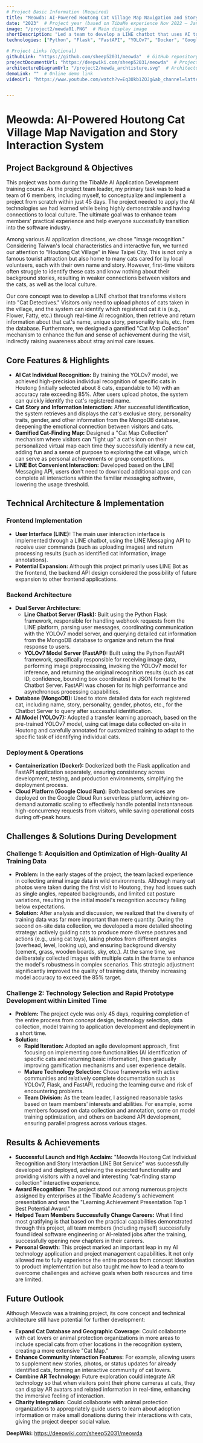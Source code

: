 ```yaml
---
# Project Basic Information (Required)
title: "Meowda: AI-Powered Houtong Cat Village Map Navigation and Story Interaction System"
date: "2023"  # Project year (based on TibaMe experience Nov 2022 – Jan 2023)
image: "/project2/mewda01.PNG"  # Main display image
shortDescription: "Led a team to develop a LINE chatbot that uses AI to identify specific cats in Houtong, combining storytelling with gamified mapping to enhance visitor interaction."
technologies: ["Python", "Flask", "FastAPI", "YOLOv7", "Docker", "Google Cloud Run", "MongoDB", "LINE Messaging API", "Pydantic"] # List of technologies used

# Project Links (Optional)
githubLink: "https://github.com/sheep52031/meowda"  # GitHub repository link
projectDocumentUrl: "https://deepwiki.com/sheep52031/meowda"  # Project document link
architectureDiagramUrl: "/project2/mewda_archtisture.svg"  # Architecture diagram link
demoLink: ""  # Online demo link
videoUrl: "https://www.youtube.com/watch?v=Eq3Okb1ZOJg&ab_channel=latte%E6%8B%BF%E9%90%B5%E5%89%B5%E6%84%8F"  # YouTube video link


---
```


# Meowda: AI-Powered Houtong Cat Village Map Navigation and Story Interaction System

## Project Background & Objectives

This project was born during the TibaMe AI Application Development training course. As the project team leader, my primary task was to lead a team of 6 members, including myself, to conceptualize and implement a project from scratch within just 45 days. The project needed to apply the AI technologies we had learned while being highly demonstrable and having connections to local culture. The ultimate goal was to enhance team members' practical experience and help everyone successfully transition into the software industry.

Among various AI application directions, we chose "image recognition." Considering Taiwan's local characteristics and interactive fun, we turned our attention to "Houtong Cat Village" in New Taipei City. This is not only a famous tourist attraction but also home to many cats cared for by local volunteers, each with their own name and story. However, first-time visitors often struggle to identify these cats and know nothing about their background stories, resulting in weaker connections between visitors and the cats, as well as the local culture.

Our core concept was to develop a LINE chatbot that transforms visitors into "Cat Detectives." Visitors only need to upload photos of cats taken in the village, and the system can identify which registered cat it is (e.g., Flower, Fatty, etc.) through real-time AI recognition, then retrieve and return information about that cat's name, unique story, personality traits, etc. from the database. Furthermore, we designed a gamified "Cat Map Collection" mechanism to enhance the fun and sense of achievement during the visit, indirectly raising awareness about stray animal care issues.

## Core Features & Highlights

* **AI Cat Individual Recognition:** By training the YOLOv7 model, we achieved high-precision individual recognition of specific cats in Houtong (initially selected about 8 cats, expandable to 14) with an accuracy rate exceeding 85%. After users upload photos, the system can quickly identify the cat's registered name.
* **Cat Story and Information Interaction:** After successful identification, the system retrieves and displays the cat's exclusive story, personality traits, gender, and other information from the MongoDB database, deepening the emotional connection between visitors and cats.
* **Gamified Cat-Finding Map:** Designed a "Cat Map Collection" mechanism where visitors can "light up" a cat's icon on their personalized virtual map each time they successfully identify a new cat, adding fun and a sense of purpose to exploring the cat village, which can serve as personal achievements or group competitions.
* **LINE Bot Convenient Interaction:** Developed based on the LINE Messaging API, users don't need to download additional apps and can complete all interactions within the familiar messaging software, lowering the usage threshold.

## Technical Architecture & Implementation

### Frontend Implementation

* **User Interface (LINE):** The main user interaction interface is implemented through a LINE chatbot, using the LINE Messaging API to receive user commands (such as uploading images) and return processing results (such as identified cat information, image annotations).
* **Potential Expansion:** Although this project primarily uses LINE Bot as the frontend, the backend API design considered the possibility of future expansion to other frontend applications.

### Backend Architecture

* **Dual Server Architecture:**
    * **Line Chatbot Server (Flask):** Built using the Python Flask framework, responsible for handling webhook requests from the LINE platform, parsing user messages, coordinating communication with the YOLOv7 model server, and querying detailed cat information from the MongoDB database to organize and return the final response to users.
    * **YOLOv7 Model Server (FastAPI):** Built using the Python FastAPI framework, specifically responsible for receiving image data, performing image preprocessing, invoking the YOLOv7 model for inference, and returning the original recognition results (such as cat ID, confidence, bounding box coordinates) in JSON format to the Chatbot Server. FastAPI was chosen for its high performance and asynchronous processing capabilities.
* **Database (MongoDB):** Used to store detailed data for each registered cat, including name, story, personality, gender, photos, etc., for the Chatbot Server to query after successful identification.
* **AI Model (YOLOv7):** Adopted a transfer learning approach, based on the pre-trained YOLOv7 model, using cat image data collected on-site in Houtong and carefully annotated for customized training to adapt to the specific task of identifying individual cats.

### Deployment & Operations

* **Containerization (Docker):** Dockerized both the Flask application and FastAPI application separately, ensuring consistency across development, testing, and production environments, simplifying the deployment process.
* **Cloud Platform (Google Cloud Run):** Both backend services are deployed on the Google Cloud Run serverless platform, achieving on-demand automatic scaling to effectively handle potential instantaneous high-concurrency requests from visitors, while saving operational costs during off-peak hours.

## Challenges & Solutions During Development

### Challenge 1: Acquisition and Optimization of High-Quality AI Training Data

* **Problem:** In the early stages of the project, the team lacked experience in collecting animal image data in wild environments. Although many cat photos were taken during the first visit to Houtong, they had issues such as single angles, repeated backgrounds, and limited cat posture variations, resulting in the initial model's recognition accuracy falling below expectations.
* **Solution:** After analysis and discussion, we realized that the diversity of training data was far more important than mere quantity. During the second on-site data collection, we developed a more detailed shooting strategy: actively guiding cats to produce more diverse postures and actions (e.g., using cat toys), taking photos from different angles (overhead, level, looking up), and ensuring background diversity (cement, grass, wooden boards, sky, etc.). At the same time, we deliberately collected images with multiple cats in the frame to enhance the model's robustness in complex scenarios. This strategic adjustment significantly improved the quality of training data, thereby increasing model accuracy to exceed the 85% target.

### Challenge 2: Technology Selection and Rapid Prototype Development within Limited Time

* **Problem:** The project cycle was only 45 days, requiring completion of the entire process from concept design, technology selection, data collection, model training to application development and deployment in a short time.
* **Solution:**
    * **Rapid Iteration:** Adopted an agile development approach, first focusing on implementing core functionalities (AI identification of specific cats and returning basic information), then gradually improving gamification mechanisms and user experience details.
    * **Mature Technology Selection:** Chose frameworks with active communities and relatively complete documentation such as YOLOv7, Flask, and FastAPI, reducing the learning curve and risk of encountering problems.
    * **Team Division:** As the team leader, I assigned reasonable tasks based on team members' interests and abilities. For example, some members focused on data collection and annotation, some on model training optimization, and others on backend API development, ensuring parallel progress across various stages.

## Results & Achievements

* **Successful Launch and High Acclaim:** "Meowda Houtong Cat Individual Recognition and Story Interaction LINE Bot Service" was successfully developed and deployed, achieving the expected functionality and providing visitors with a novel and interesting "cat-finding stamp collection" interactive experience.
* **Award Recognition:** The project stood out among numerous projects assigned by enterprises at the TibaMe Academy's achievement presentation and won the "Learning Achievement Presentation Top 1 Best Potential Award."
* **Helped Team Members Successfully Change Careers:** What I find most gratifying is that based on the practical capabilities demonstrated through this project, all team members (including myself) successfully found ideal software engineering or AI-related jobs after the training, successfully opening new chapters in their careers.
* **Personal Growth:** This project marked an important leap in my AI technology application and project management capabilities. It not only allowed me to fully experience the entire process from concept ideation to product implementation but also taught me how to lead a team to overcome challenges and achieve goals when both resources and time are limited.

## Future Outlook

Although Meowda was a training project, its core concept and technical architecture still have potential for further development:

* **Expand Cat Database and Geographic Coverage:** Could collaborate with cat lovers or animal protection organizations in more areas to include special cats from other locations in the recognition system, creating a more extensive "Cat Map."
* **Enhance Community Interaction Features:** For example, allowing users to supplement new stories, photos, or status updates for already identified cats, forming an interactive community of cat lovers.
* **Combine AR Technology:** Future exploration could integrate AR technology so that when visitors point their phone cameras at cats, they can display AR avatars and related information in real-time, enhancing the immersive feeling of interaction.
* **Charity Integration:** Could collaborate with animal protection organizations to appropriately guide users to learn about adoption information or make small donations during their interactions with cats, giving the project deeper social value.

**DeepWiki:** <https://deepwiki.com/sheep52031/meowda>
